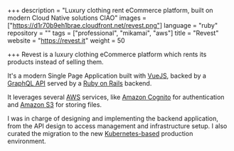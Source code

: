 +++
description = "Luxury clothing rent eCommerce platform, built on modern Cloud Native solutions CIAO"
images = ["https://d1r70b9eh1brae.cloudfront.net/revest.png"]
language = "ruby"
repository = ""
tags = ["professional", "mikamai", "aws"]
title = "Revest"
website = "https://revest.it"
weight = 50

+++
Revest is a luxury clothing eCommerce platform which rents its products instead of selling them.

It's a modern Single Page Application built with [VueJS](https://vuejs.org), backed by a [GraphQL API](https://graphql.org/) served by a [Ruby on Rails](https://rubyonrails.org/) backend.

It leverages several [AWS](https://aws.amazon.com/) services, like [Amazon Cognito](https://aws.amazon.com/it/cognito/) for authentication and [Amazon S3](https://aws.amazon.com/it/s3/) for storing files.

I was in charge of designing and implementing the backend application, from the API design to access management and infrastructure setup. I also curated the migration to the new [Kubernetes-based](https://kubernetes.io) production environment.